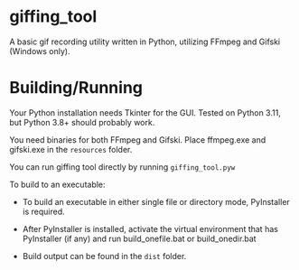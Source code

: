 # giffing_tool
A basic gif recording utility written in Python, utilizing FFmpeg and Gifski (Windows only).

# Building/Running

Your Python installation needs Tkinter for the GUI. Tested on Python 3.11, but Python 3.8+ should probably work.

You need binaries for both FFmpeg and Gifski. Place ffmpeg.exe and gifski.exe in the `resources` folder.

You can run giffing tool directly by running `giffing_tool.pyw`



To build to an executable:

* To build an executable in either single file or directory mode, PyInstaller is required.

* After PyInstaller is installed, activate the virtual environment that has PyInstaller (if any) and run build_onefile.bat or build_onedir.bat

* Build output can be found in the `dist` folder.
